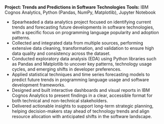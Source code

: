 **Project: Trends and Predictions in Software Technologies**
**Tools:** IBM Cognos Analytics, Python (Pandas, NumPy, Matplotlib), Jupyter Notebook

* Spearheaded a data analytics project focused on identifying current trends and forecasting future developments in software technologies, with a specific focus on programming language popularity and adoption patterns.
* Collected and integrated data from multiple sources, performing extensive data cleaning, transformation, and validation to ensure high data quality and consistency across the dataset.
* Conducted exploratory data analysis (EDA) using Python libraries such as Pandas and Matplotlib to uncover key patterns, technology usage cycles, and emerging shifts in developer preferences.
* Applied statistical techniques and time series forecasting models to predict future trends in programming language usage and software development frameworks.
* Designed and built interactive dashboards and visual reports in IBM Cognos Analytics to present findings in a clear, accessible format for both technical and non-technical stakeholders.
* Delivered actionable insights to support long-term strategic planning, helping decision-makers stay ahead of technology trends and align resource allocation with anticipated shifts in the software landscape.


